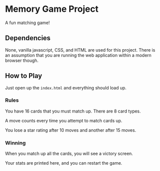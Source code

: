 # Memory Game Project

A fun matching game!

## Dependencies

None, vanilla javascript, CSS, and HTML are used for this project. There is an assumption that you are running the web application within a modern browser though.

## How to Play

Just open up the `index.html` and everything should load up.

### Rules

You have 16 cards that you must match up. There are 8 card types.

A move counts every time you attempt to match cards up.

You lose a star rating after 10 moves and another after 15 moves.

### Winning

When you match up all the cards, you will see a victory screen.

Your stats are printed here, and you can restart the game.
